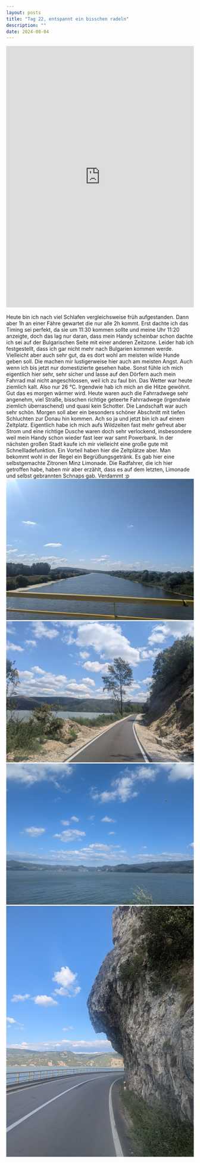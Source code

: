 ```yaml
---
layout: posts
title: "Tag 22, entspannt ein bisschen radeln"
description: ""
date: 2024-08-04
---
```

<iframe src="https://www.komoot.com/de-de/tour/1762682645/embed?share_token=aBg7p1Y3mGlvZXddAx6A34k6xTmZwjCJEAsg60ewWrED2jzA54&profile=1" width="100%" height="700" frameborder="0" scrolling="no"></iframe>

Heute bin ich nach viel Schlafen vergleichsweise früh aufgestanden. Dann aber 1h an einer Fähre gewartet die nur alle 2h kommt. Erst dachte ich das Timing sei perfekt, da sie um 11:30 kommen sollte und meine Uhr 11:20 anzeigte, doch das lag nur daran, dass mein Handy scheinbar schon dachte ich sei auf der Bulgarischen Seite mit einer anderen Zeitzone. Leider hab ich festgestellt, dass ich gar nicht mehr nach Bulgarien kommen werde. Vielleicht aber auch sehr gut, da es dort wohl am meisten wilde Hunde geben soll. Die machen mir lustigerweise hier auch am meisten Angst. Auch wenn ich bis jetzt nur domestizierte gesehen habe. Sonst fühle ich mich eigentlich hier sehr, sehr sicher und lasse auf den Dörfern auch mein Fahrrad mal nicht angeschlossen, weil ich zu faul bin.
Das Wetter war heute ziemlich kalt. Also nur 26 °C. Irgendwie hab ich mich an die Hitze gewöhnt. Gut das es morgen wärmer wird. Heute waren auch die Fahrradwege sehr angenehm, viel Straße, bisschen richtige geteerte Fahrradwege (irgendwie ziemlich überraschend) und quasi kein Schotter. 
Die Landschaft war auch sehr schön. Morgen soll aber ein besonders schöner Abschnitt mit tiefen Schluchten zur Donau hin kommen.
Ach so ja und jetzt bin ich auf einem Zeltplatz. Eigentlich habe ich mich aufs Wildzelten fast mehr gefreut aber Strom und eine richtige Dusche waren doch sehr verlockend, insbesondere weil mein Handy schon wieder fast leer war samt Powerbank. In der nächsten großen Stadt kaufe ich mir vielleicht eine große gute mit Schnellladefunktion.
Ein Vorteil haben hier die Zeltplätze aber. Man bekommt wohl in der Regel ein Begrüßungsgetränk. Es gab hier eine selbstgemachte Zitronen Minz Limonade. Die Radfahrer, die ich hier getroffen habe, haben mir aber erzählt, dass es auf dem letzten, Limonade und selbst gebrannten Schnaps gab. Verdammt :p
![](/assets/images/PXL_20240804_071956207.jpg)
![](/assets/images/PXL_20240804_102133521.jpg)
![](/assets/images/PXL_20240804_135234749.jpg)
![](/assets/images/PXL_20240804_142256678.jpg)